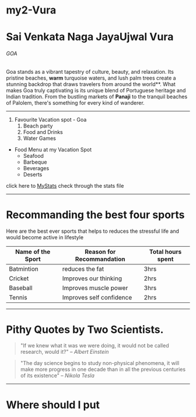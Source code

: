 # my2-Vura
 # Sai Venkata Naga JayaUjwal Vura
 ###### GOA
 Goa stands as a vibrant tapestry of culture, beauty, and relaxation. Its pristine beaches, **warm** turquoise waters, and lush palm trees create a stunning backdrop that draws travelers from around the world**. What makes Goa truly captivating is its unique blend of Portuguese heritage and Indian tradition. From the bustling markets of **Panaji** to the tranquil beaches of Palolem, there's something for every kind of wanderer.
 
 
 ---
1. Favourite Vacation spot - Goa
    1. Beach party
    2. Food and Drinks
    3. Water Games

- Food Menu at my Vacation Spot
    - Seafood
    - Barbeque
    - Beverages
    - Deserts

 click here to  [MyStats](MyStats.md) check through the stats file 

 ---
 # Recommanding the best four sports 
 Here are the best ever sports that helps to reduces the stressful life and would become active in lifestyle

 | Name of the Sport| Reason for Recommandation| Total hours spent|
 |------------------|--------------------------|------------------|
 |Batmintion        |reduces the fat           |3hrs              |
 |Cricket           |Improves our thinking     |2hrs              |
 |Baseball          |Improves muscle power     |3hrs              |
 |Tennis            |Improves self confidence  |2hrs              |

---
# Pithy Quotes by Two Scientists.
> "If we knew what it was we were doing, it would not be called research, would it?" – *Albert Einstein*

>"The day science begins to study non-physical phenomena, it will make more progress in one decade than in all the previous centuries of its existence" – *Nikola Tesla*

---
# Where should I put <script> tags in HTML markup?

> The browser requests the script file. Meanwhile, the parser blocks and stops parsing the other HTML on your page.

[Check for the source code](https://stackoverflow.com/questions/436411/where-should-i-put-script-tags-in-html-markup)

'''
<!DOCTYPE HTML>

<html>

<head>
	<meta http-equiv="Content-Type" content="text/html; charset=UTF-8" />
	<title>Your Website</title>
</head>

<body>

	<header>
		<nav>
			<ul>
				<li>Your menu</li>
			</ul>
		</nav>
	</header>
	
	<section>
	
		<article>
			<header>
				<h2>Article title</h2>
				<p>Posted on <time datetime="2009-09-04T16:31:24+02:00">September 4th 2009</time> by <a href="#">Writer</a> - <a href="#comments">6 comments</a></p>
			</header>
			<p>Pellentesque habitant morbi tristique senectus et netus et malesuada fames ac turpis egestas.</p>
		</article>
		
		<article>
			<header>
				<h2>Article title</h2>
				<p>Posted on <time datetime="2009-09-04T16:31:24+02:00">September 4th 2009</time> by <a href="#">Writer</a> - <a href="#comments">6 comments</a></p>
			</header>
			<p>Pellentesque habitant morbi tristique senectus et netus et malesuada fames ac turpis egestas.</p>
		</article>
		
	</section>

	<aside>
		<h2>About section</h2>
		<p>Donec eu libero sit amet quam egestas semper. Aenean ultricies mi vitae est. Mauris placerat eleifend leo.</p>
	</aside>

	<footer>
		<p>Copyright 2009 Your name</p>
	</footer>

</body>

</html>

'''
[Check for source code](https://css-tricks.com/snippets/html/html5-page-structure/)






 
